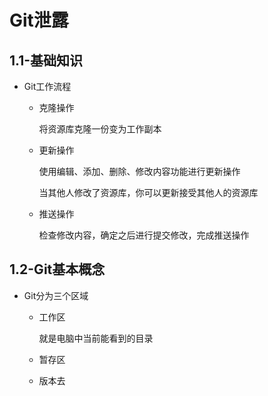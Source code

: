 # Git泄露

## 1.1-基础知识

- Git工作流程

  - 克隆操作

    将资源库克隆一份变为工作副本

  - 更新操作

    使用编辑、添加、删除、修改内容功能进行更新操作

    当其他人修改了资源库，你可以更新接受其他人的资源库

  - 推送操作

    检查修改内容，确定之后进行提交修改，完成推送操作

    

## 1.2-Git基本概念

- Git分为三个区域

  - 工作区

    就是电脑中当前能看到的目录

  - 暂存区

    

  - 版本去
